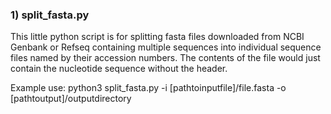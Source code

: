 ### 1) split_fasta.py

This little python script is for splitting fasta files downloaded from NCBI Genbank or Refseq containing multiple sequences into individual sequence files named by their accession numbers. The contents of the file would just contain the nucleotide sequence without the header. 

Example use: python3 split_fasta.py -i [pathtoinputfile]/file.fasta -o [pathtoutput]/outputdirectory
